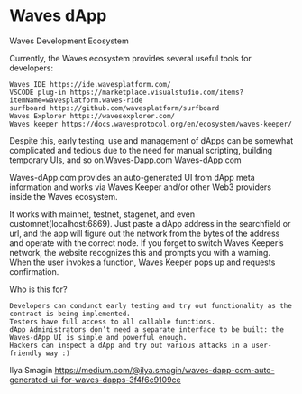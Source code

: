 # Waves dApp
Waves Development Ecosystem

Currently, the Waves ecosystem provides several useful tools for developers:

    Waves IDE https://ide.wavesplatform.com/
    VSCODE plug-in https://marketplace.visualstudio.com/items?itemName=wavesplatform.waves-ride
    surfboard https://github.com/wavesplatform/surfboard
    Waves Explorer https://wavesexplorer.com/
    Waves keeper https://docs.wavesprotocol.org/en/ecosystem/waves-keeper/

Despite this, early testing, use and management of dApps can be somewhat complicated and tedious due to the need for manual scripting, building temporary UIs, and so on.Waves-Dapp.com
Waves-dApp.com

Waves-dApp.com provides an auto-generated UI from dApp meta information and works via Waves Keeper and/or other Web3 providers inside the Waves ecosystem.

It works with mainnet, testnet, stagenet, and even customnet(localhost:6869). Just paste a dApp address in the searchfield or url, and the app will figure out the network from the bytes of the address and operate with the correct node. If you forget to switch Waves Keeper’s network, the website recognizes this and prompts you with a warning.
When the user invokes a function, Waves Keeper pops up and requests confirmation.

Who is this for?

    Developers can condunct early testing and try out functionality as the contract is being implemented.
    Testers have full access to all callable functions.
    dApp Administrators don’t need a separate interface to be built: the Waves-dApp UI is simple and powerful enough.
    Hackers can inspect a dApp and try out various attacks in a user-friendly way :)
    
Ilya Smagin
https://medium.com/@ilya.smagin/waves-dapp-com-auto-generated-ui-for-waves-dapps-3f4f6c9109ce


